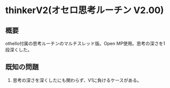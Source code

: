 # thinkerV2(オセロ思考ルーチン V2.00)
## 概要
othello付属の思考ルーチンのマルチスレッド版。Open MP使用。思考の深さを1段深くした。

## 既知の問題
1. 思考の深さを深くしたにも関わらず、V1に負けるケースがある。
